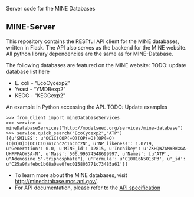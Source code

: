Server code for the MINE Databases

## MINE-Server

This repository contains the RESTful API client for the MINE databases, written in Flask. The API also serves as the backend for the MINE website. All python library dependencies are the same as for MINE-Database.

The following databases are featured on the MINE website:
TODO: update database list here
* E. coli - “EcoCycexp2”
* Yeast - “YMDBexp2”
* KEGG - “KEGGexp2”

An example in Python accessing the API. TODO: Update examples

	>>> from Client import mineDatabaseServices
	>>> service = mineDatabaseServices("http://modelseed.org/services/mine-database")
	>>> service.quick_search("EcoCycexp2","ATP")
	[{u'SMILES': u'OC1C(COP(=O)(OP(=O)(OP(=O)(O)O)O)O)OC(C1O)n1cnc2c1ncnc2N', u'NP_likeness': 1.0719, u'Generation': 0.0, u'MINE_id': 12815, u'Inchikey': u'ZKHQWZAMYRWXGA-UHFFFAOYSA-N', u'Mass': 506.99574548699997, u'Names': [u'ATP', u"Adenosine 5'-triphosphate"], u'Formula': u'C10H16N5O13P3', u'_id': u'C25a9fafebc1b08a0ae0fec015803771c73485a61'}]

* To learn more about the MINE databases, visit http://minedatabase.mcs.anl.gov/. 
* For API documentation, please refer to the [API specification](http://jamesjeffryes.github.io/MINE-Server/)
